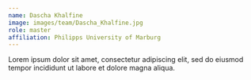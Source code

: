 ```yaml
---
name: Dascha Khalfine
image: images/team/Dascha_Khalfine.jpg
role: master
affiliation: Philipps University of Marburg
---
```


Lorem ipsum dolor sit amet, consectetur adipiscing elit, sed do eiusmod tempor incididunt ut labore et dolore magna aliqua.
